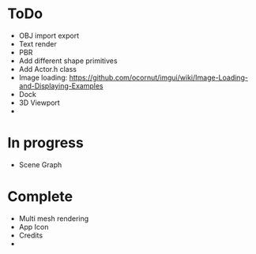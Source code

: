 # ToDo
- OBJ import export
- Text render
- PBR
- Add different shape primitives
- Add Actor.h class
- Image loading: https://github.com/ocornut/imgui/wiki/Image-Loading-and-Displaying-Examples
- Dock
- 3D Viewport
- 

# In progress
- Scene Graph 


# Complete
- Multi mesh rendering 
- App Icon
- Credits
- 
